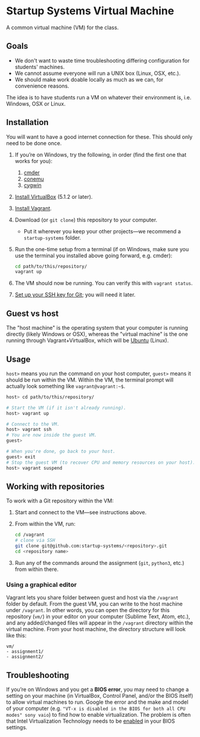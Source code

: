 # Startup Systems Virtual Machine

A common virtual machine (VM) for the class.

## Goals

* We don't want to waste time troubleshooting differing configuration for students' machines.
* We cannot assume everyone will run a UNIX box (Linux, OSX, etc.).
* We should make work doable locally as much as we can, for convenience reasons.

The idea is to have students run a VM on whatever their environment is, i.e. Windows, OSX or Linux.

## Installation

You will want to have a good internet connection for these. This should only need to be done once.

1. If you’re on Windows, try the following, in order (find the first one that works for you):
    1. [cmder](http://cmder.net/)
    1. [conemu](https://conemu.github.io/)
    1. [cygwin](https://cygwin.com/)
1. [Install VirtualBox](https://www.virtualbox.org/wiki/Downloads) (5.1.2 or later).
1. [Install Vagrant](https://www.vagrantup.com/downloads.html).
1. Download (or `git clone`) this repository to your computer.
    * Put it wherever you keep your other projects—we recommend a `startup-systems` folder.
1. Run the one-time setup from a terminal (if on Windows, make sure you use the terminal you installed above going forward, e.g. cmder):

    ```bash
    cd path/to/this/repository/
    vagrant up
    ```

1. The VM should now be running. You can verify this with `vagrant status`.
1. [Set up your SSH key for Git](https://help.github.com/articles/generating-a-new-ssh-key-and-adding-it-to-the-ssh-agent/); you will need it later.

## Guest vs host

The "host machine" is the operating system that your computer is running directly (likely Windows or OSX), whereas the "virtual machine" is the one running through Vagrant+VirtualBox, which will be [Ubuntu](http://www.ubuntu.com/desktop) (Linux).

## Usage

`host>` means you run the command on your host computer, `guest>` means it should be run within the VM. Within the VM, the terminal prompt will actually look something like `vagrant@vagrant:~$`.

```bash
host> cd path/to/this/repository/

# Start the VM (if it isn't already running).
host> vagrant up

# Connect to the VM.
host> vagrant ssh
# You are now inside the guest VM.
guest>

# When you're done, go back to your host.
guest> exit
# Stop the guest VM (to recover CPU and memory resources on your host).
host> vagrant suspend
```

## Working with repositories

To work with a Git repository within the VM:

1. Start and connect to the VM—see instructions above.
1. From within the VM, run:

    ```bash
    cd /vagrant
    # clone via SSH
    git clone git@github.com:startup-systems/<repository>.git
    cd <repository name>
    ```

1. Run any of the commands around the assignment (`git`, `python3`, etc.) from within there.

### Using a graphical editor

Vagrant lets you share folder between guest and host via the `/vagrant` folder by default. From the guest VM, you can write to the host machine under `/vagrant`. In other words, you can open the directory for this repository (`vm/`) in your editor on your computer (Sublime Text, Atom, etc.), and any added/changed files will appear in the `/vagrant` directory within the virtual machine. From your host machine, the directory structure will look like this:

```
vm/
- assignment1/
- assignment2/
```

## Troubleshooting

If you’re on Windows and you get a **BIOS error**, you may need to change a setting on your machine (in VirtualBox, Control Panel, and/or the BIOS itself) to allow virtual machines to run. Google the error and the make and model of your computer (e.g. `"VT-x is disabled in the BIOS for both all CPU modes" sony vaio`) to find how to enable virtualization. The problem is often that Intel Virtualization Technology needs to be [enabled](http://www.howtogeek.com/213795/how-to-enable-intel-vt-x-in-your-computers-bios-or-uefi-firmware/) in your BIOS settings.
